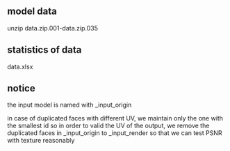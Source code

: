 ## model data
unzip data.zip.001-data.zip.035

## statistics of data
data.xlsx

## notice
the input model is named with _input_origin

in case of duplicated faces with different UV, we maintain only the one with the smallest id
so in order to valid the UV of the output, we remove the duplicated faces in _input_origin to _input_render so that we can test PSNR with texture reasonably